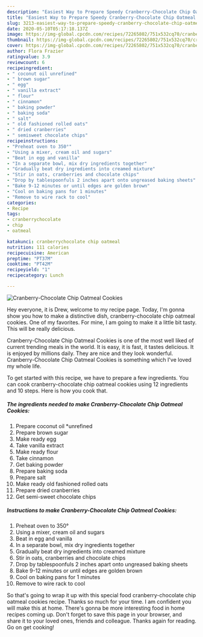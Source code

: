 ```yaml
---
description: "Easiest Way to Prepare Speedy Cranberry-Chocolate Chip Oatmeal Cookies"
title: "Easiest Way to Prepare Speedy Cranberry-Chocolate Chip Oatmeal Cookies"
slug: 3213-easiest-way-to-prepare-speedy-cranberry-chocolate-chip-oatmeal-cookies
date: 2020-05-10T05:17:18.137Z
image: https://img-global.cpcdn.com/recipes/72265802/751x532cq70/cranberry-chocolate-chip-oatmeal-cookies-recipe-main-photo.jpg
thumbnail: https://img-global.cpcdn.com/recipes/72265802/751x532cq70/cranberry-chocolate-chip-oatmeal-cookies-recipe-main-photo.jpg
cover: https://img-global.cpcdn.com/recipes/72265802/751x532cq70/cranberry-chocolate-chip-oatmeal-cookies-recipe-main-photo.jpg
author: Flora Frazier
ratingvalue: 3.9
reviewcount: 6
recipeingredient:
- " coconut oil unrefined"
- " brown sugar"
- " egg"
- " vanilla extract"
- " flour"
- " cinnamon"
- " baking powder"
- " baking soda"
- " salt"
- " old fashioned rolled oats"
- " dried cranberries"
- " semisweet chocolate chips"
recipeinstructions:
- "Preheat oven to 350°"
- "Using a mixer, cream oil and sugars"
- "Beat in egg and vanilla"
- "In a separate bowl, mix dry ingredients together"
- "Gradually beat dry ingredients into creamed mixture"
- "Stir in oats, cranberries and chocolate chips"
- "Drop by tablespoonfuls 2 inches apart onto ungreased baking sheets"
- "Bake 9-12 minutes or until edges are golden brown"
- "Cool on baking pans for 1 minutes"
- "Remove to wire rack to cool"
categories:
- Recipe
tags:
- cranberrychocolate
- chip
- oatmeal

katakunci: cranberrychocolate chip oatmeal 
nutrition: 111 calories
recipecuisine: American
preptime: "PT37M"
cooktime: "PT42M"
recipeyield: "1"
recipecategory: Lunch

---
```



![Cranberry-Chocolate Chip Oatmeal Cookies](https://img-global.cpcdn.com/recipes/72265802/751x532cq70/cranberry-chocolate-chip-oatmeal-cookies-recipe-main-photo.jpg)

Hey everyone, it is Drew, welcome to my recipe page. Today, I'm gonna show you how to make a distinctive dish, cranberry-chocolate chip oatmeal cookies. One of my favorites. For mine, I am going to make it a little bit tasty. This will be really delicious.



Cranberry-Chocolate Chip Oatmeal Cookies is one of the most well liked of current trending meals in the world. It is easy, it is fast, it tastes delicious. It is enjoyed by millions daily. They are nice and they look wonderful. Cranberry-Chocolate Chip Oatmeal Cookies is something which I've loved my whole life.


To get started with this recipe, we have to prepare a few ingredients. You can cook cranberry-chocolate chip oatmeal cookies using 12 ingredients and 10 steps. Here is how you cook that.

<!--inarticleads1-->

##### The ingredients needed to make Cranberry-Chocolate Chip Oatmeal Cookies:

1. Prepare  coconut oil *unrefined
1. Prepare  brown sugar
1. Make ready  egg
1. Take  vanilla extract
1. Make ready  flour
1. Take  cinnamon
1. Get  baking powder
1. Prepare  baking soda
1. Prepare  salt
1. Make ready  old fashioned rolled oats
1. Prepare  dried cranberries
1. Get  semi-sweet chocolate chips




<!--inarticleads2-->

##### Instructions to make Cranberry-Chocolate Chip Oatmeal Cookies:

1. Preheat oven to 350°
1. Using a mixer, cream oil and sugars
1. Beat in egg and vanilla
1. In a separate bowl, mix dry ingredients together
1. Gradually beat dry ingredients into creamed mixture
1. Stir in oats, cranberries and chocolate chips
1. Drop by tablespoonfuls 2 inches apart onto ungreased baking sheets
1. Bake 9-12 minutes or until edges are golden brown
1. Cool on baking pans for 1 minutes
1. Remove to wire rack to cool




So that's going to wrap it up with this special food cranberry-chocolate chip oatmeal cookies recipe. Thanks so much for your time. I am confident you will make this at home. There's gonna be more interesting food in home recipes coming up. Don't forget to save this page in your browser, and share it to your loved ones, friends and colleague. Thanks again for reading. Go on get cooking!
